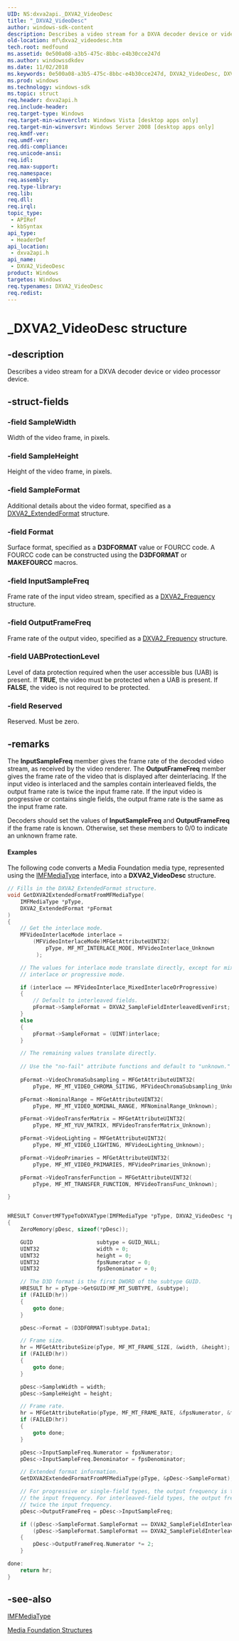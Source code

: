 ```yaml
---
UID: NS:dxva2api._DXVA2_VideoDesc
title: "_DXVA2_VideoDesc"
author: windows-sdk-content
description: Describes a video stream for a DXVA decoder device or video processor device.
old-location: mf\dxva2_videodesc.htm
tech.root: medfound
ms.assetid: 0e500a08-a3b5-475c-8bbc-e4b30cce247d
ms.author: windowssdkdev
ms.date: 11/02/2018
ms.keywords: 0e500a08-a3b5-475c-8bbc-e4b30cce247d, DXVA2_VideoDesc, DXVA2_VideoDesc structure [Media Foundation], _DXVA2_VideoDesc, dxva2api/DXVA2_VideoDesc, mf.dxva2_videodesc
ms.prod: windows
ms.technology: windows-sdk
ms.topic: struct
req.header: dxva2api.h
req.include-header: 
req.target-type: Windows
req.target-min-winverclnt: Windows Vista [desktop apps only]
req.target-min-winversvr: Windows Server 2008 [desktop apps only]
req.kmdf-ver: 
req.umdf-ver: 
req.ddi-compliance: 
req.unicode-ansi: 
req.idl: 
req.max-support: 
req.namespace: 
req.assembly: 
req.type-library: 
req.lib: 
req.dll: 
req.irql: 
topic_type:
 - APIRef
 - kbSyntax
api_type:
 - HeaderDef
api_location:
 - dxva2api.h
api_name:
 - DXVA2_VideoDesc
product: Windows
targetos: Windows
req.typenames: DXVA2_VideoDesc
req.redist: 
---
```


# _DXVA2_VideoDesc structure


## -description


Describes a video stream for a DXVA decoder device or video processor device.
        


## -struct-fields




### -field SampleWidth

Width of the video frame, in pixels.
          


### -field SampleHeight

Height of the video frame, in pixels.
          


### -field SampleFormat

Additional details about the video format, specified as a <a href="https://msdn.microsoft.com/eba2c56b-8951-4dc5-91ae-1371793ce787">DXVA2_ExtendedFormat</a> structure.
          


### -field Format

Surface format, specified as a <b>D3DFORMAT</b> value or FOURCC code. A FOURCC code can be constructed using the <b>D3DFORMAT</b> or <b>MAKEFOURCC</b> macros.
          


### -field InputSampleFreq

Frame rate of the input video stream, specified as a <a href="https://msdn.microsoft.com/03b6bef9-c0ba-4efa-9552-55c8e9fd77ae">DXVA2_Frequency</a> structure.
          


### -field OutputFrameFreq

Frame rate of the output video, specified as a <a href="https://msdn.microsoft.com/03b6bef9-c0ba-4efa-9552-55c8e9fd77ae">DXVA2_Frequency</a> structure.
          


### -field UABProtectionLevel

Level of data protection required when the user accessible bus (UAB) is present. If <b>TRUE</b>, the video must be protected when a UAB is present. If <b>FALSE</b>, the video is not required to be protected.
          


### -field Reserved

Reserved. Must be zero.
          


## -remarks



The <b>InputSampleFreq</b> member gives the frame rate of the decoded video stream, as received by the video renderer. The <b>OutputFrameFreq</b> member gives the frame rate of the video that is displayed after deinterlacing. If the input video is interlaced and the samples contain interleaved fields, the output frame rate is twice the input frame rate. If the input video is progressive or contains single fields, the output frame rate is the same as the input frame rate.

Decoders should set the values of <b>InputSampleFreq</b> and <b>OutputFrameFreq</b> if the frame rate is known. Otherwise, set these members to 0/0 to indicate an unknown frame rate.


#### Examples

The following code converts a Media Foundation media type, represented using the <a href="https://msdn.microsoft.com/f1d60bec-71e4-4fcc-a020-92754b6f3c02">IMFMediaType</a> interface, into a <b>DXVA2_VideoDesc</b> structure.


```cpp
// Fills in the DXVA2_ExtendedFormat structure.
void GetDXVA2ExtendedFormatFromMFMediaType(
    IMFMediaType *pType, 
    DXVA2_ExtendedFormat *pFormat
)
{
    // Get the interlace mode.
    MFVideoInterlaceMode interlace = 
        (MFVideoInterlaceMode)MFGetAttributeUINT32(
            pType, MF_MT_INTERLACE_MODE, MFVideoInterlace_Unknown
         );

    // The values for interlace mode translate directly, except for mixed 
    // interlace or progressive mode.

    if (interlace == MFVideoInterlace_MixedInterlaceOrProgressive)
    {
        // Default to interleaved fields.
        pFormat->SampleFormat = DXVA2_SampleFieldInterleavedEvenFirst;
    }
    else
    {
        pFormat->SampleFormat = (UINT)interlace;
    }

    // The remaining values translate directly.
    
    // Use the "no-fail" attribute functions and default to "unknown."
    
    pFormat->VideoChromaSubsampling = MFGetAttributeUINT32(
        pType, MF_MT_VIDEO_CHROMA_SITING, MFVideoChromaSubsampling_Unknown);

    pFormat->NominalRange = MFGetAttributeUINT32(
        pType, MF_MT_VIDEO_NOMINAL_RANGE, MFNominalRange_Unknown);

    pFormat->VideoTransferMatrix = MFGetAttributeUINT32(
        pType, MF_MT_YUV_MATRIX, MFVideoTransferMatrix_Unknown);

    pFormat->VideoLighting = MFGetAttributeUINT32(
        pType, MF_MT_VIDEO_LIGHTING, MFVideoLighting_Unknown);

    pFormat->VideoPrimaries = MFGetAttributeUINT32(
        pType, MF_MT_VIDEO_PRIMARIES, MFVideoPrimaries_Unknown);

    pFormat->VideoTransferFunction = MFGetAttributeUINT32(
        pType, MF_MT_TRANSFER_FUNCTION, MFVideoTransFunc_Unknown);

}


HRESULT ConvertMFTypeToDXVAType(IMFMediaType *pType, DXVA2_VideoDesc *pDesc)
{
    ZeroMemory(pDesc, sizeof(*pDesc));

    GUID                    subtype = GUID_NULL;
    UINT32                  width = 0;
    UINT32                  height = 0;
    UINT32                  fpsNumerator = 0;
    UINT32                  fpsDenominator = 0;

    // The D3D format is the first DWORD of the subtype GUID.
    HRESULT hr = pType->GetGUID(MF_MT_SUBTYPE, &subtype);
    if (FAILED(hr))
    {
        goto done;
    }

    pDesc->Format = (D3DFORMAT)subtype.Data1;

    // Frame size.
    hr = MFGetAttributeSize(pType, MF_MT_FRAME_SIZE, &width, &height);
    if (FAILED(hr))
    {
        goto done;
    }

    pDesc->SampleWidth = width;
    pDesc->SampleHeight = height;

    // Frame rate.
    hr = MFGetAttributeRatio(pType, MF_MT_FRAME_RATE, &fpsNumerator, &fpsDenominator);
    if (FAILED(hr))
    {
        goto done;
    }

    pDesc->InputSampleFreq.Numerator = fpsNumerator;
    pDesc->InputSampleFreq.Denominator = fpsDenominator;

    // Extended format information.
    GetDXVA2ExtendedFormatFromMFMediaType(pType, &pDesc->SampleFormat);

    // For progressive or single-field types, the output frequency is the same as
    // the input frequency. For interleaved-field types, the output frequency is
    // twice the input frequency.  
    pDesc->OutputFrameFreq = pDesc->InputSampleFreq;

    if ((pDesc->SampleFormat.SampleFormat == DXVA2_SampleFieldInterleavedEvenFirst) ||
        (pDesc->SampleFormat.SampleFormat == DXVA2_SampleFieldInterleavedOddFirst))
    {
        pDesc->OutputFrameFreq.Numerator *= 2;
    }

done:
    return hr;
}

```





## -see-also




<a href="https://msdn.microsoft.com/f1d60bec-71e4-4fcc-a020-92754b6f3c02">IMFMediaType</a>



<a href="https://msdn.microsoft.com/39fdd724-13ca-48ab-8a55-93529d1da3b4">Media Foundation Structures</a>
 

 

